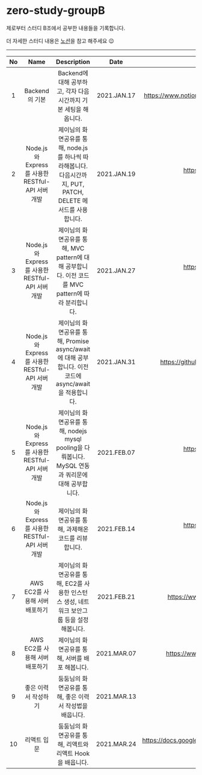 # zero-study-groupB

제로부터 스터디 B조에서 공부한 내용들을 기록합니다.

더 자세한 스터디 내용은
[노션](https://www.notion.so/Zero-Study-6012b240023142a8a2c0024479c5acef)을 참고
해주세요 😉

---

| No  |                       Name                        |                                                  Description                                                   |    Date     |                                           etc.                                           |
| :-: | :-----------------------------------------------: | :------------------------------------------------------------------------------------------------------------: | :---------: | :--------------------------------------------------------------------------------------: |
|  1  |                  Backend의 기본                   |                       Backend에 대해 공부하고, 각자 다음 시간까지 기본 세팅을 해옵니다.                        | 2021.JAN.17 |        https://www.notion.so/210117-Restful-API-7a4881ad56444cd386f24f83856c131c         |
|  2  | Node.js 와 Express를 사용한 RESTful-API 서버 개발 | 제이님의 화면공유를 통해, node.js를 하나씩 따라해봅니다. 다음시간까지, PUT, PATCH, DELETE 메서드를 사용합니다. | 2021.JAN.19 |   https://www.notion.so/210123-Node-js-and-Express-1-b1beb14938844a53af22299d779458b7    |
|  3  | Node.js 와 Express를 사용한 RESTful-API 서버 개발 |      제이님의 화면공유를 통해, MVC pattern에 대해 공부합니다. 이전 코드를 MVC pattern에 따라 분리합니다.       | 2021.JAN.27 |   https://www.notion.so/210127-Node-js-and-Express-2-fff7c2a90c764920886e972389b262ee    |
|  4  | Node.js 와 Express를 사용한 RESTful-API 서버 개발 |    제이님의 화면공유를 통해, Promise async/await 에 대해 공부합니다. 이전 코드에 async/await 을 적용합니다.    | 2021.JAN.31 |          https://github.com/cottonpup/zero-study-groupB/tree/main/NodeJs-study           |
|  5  | Node.js 와 Express를 사용한 RESTful-API 서버 개발 |      제이님의 화면공유를 통해, nodejs mysql pooling을 다뤄봅니다. MySQL 연동과 쿼리문에 대해 공부합니다.       | 2021.FEB.07 |   https://www.notion.so/210207-Node-js-and-Express-5-9ae03e6576104515be2290c26023e73c    |
|  6  | Node.js 와 Express를 사용한 RESTful-API 서버 개발 |                             제이님의 화면공유를 통해, 과제해온 코드를 리뷰합니다.                              | 2021.FEB.14 |   https://www.notion.so/210214-Node-js-and-Express-6-9a3a9e5f3c9e4ca0b1c98ceeb8225201    |
|  7  |          AWS EC2를 사용해 서버 배포하기           |          제이님의 화면공유를 통해, EC2를 사용한 인스턴스 생성, 네트워크 보안그룹 등을 설정 해봅니다.           | 2021.FEB.21 |                https://www.notion.so/AWS-4d7e941723d9499da1c61d1a5f2eb32f                |
|  8  |          AWS EC2를 사용해 서버 배포하기           |                                제이님의 화면공유를 통해, 서버를 배포 해봅니다.                                 | 2021.MAR.07 |                https://www.notion.so/AWS-159e3e317e644610a1146a83235e9ac0                |
|  9  |               좋은 이력서 작성하기                |                            둠둠님의 화면공유를 통해, 좋은 이력서 작성법을 배웁니다.                            | 2021.MAR.13 |                                 링크를 통해 이력서 공유                                  |
| 10  |                    리액트 입문                    |                           둠둠님의 화면공유를 통해, 리액트와 리액트 Hook을 배웁니다.                           | 2021.MAR.24 | https://docs.google.com/presentation/d/1ELXSrM4CGXf7HxaxbgG1VadyDB9P5WM_C-skFp0FIzM/edit |
